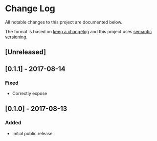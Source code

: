 # Change Log

All notable changes to this project are documented below.

The format is based on [keep a changelog](http://keepachangelog.com/) and this project uses [semantic versioning](http://semver.org/).

## [Unreleased]

## [0.1.1] - 2017-08-14
### Fixed
- Correctly expose

## [0.1.0] - 2017-08-13
### Added
- Initial public release.
